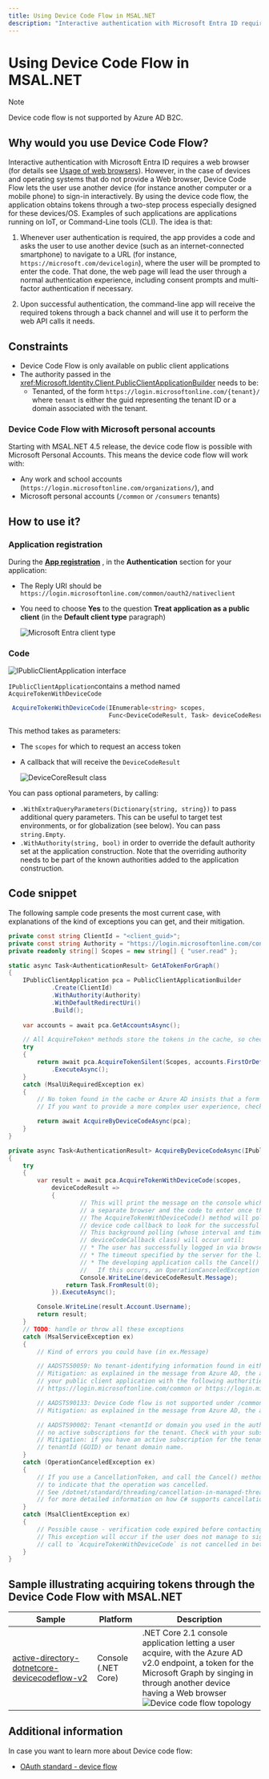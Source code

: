 ```yaml
---
title: Using Device Code Flow in MSAL.NET
description: "Interactive authentication with Microsoft Entra ID requires a web browser. However, in the case of devices and operating systems that do not provide a Web browser, Device Code Flow lets the user use another device (for instance another computer or a mobile phone) to sign-in interactively."
---
```


# Using Device Code Flow in MSAL.NET

>[!NOTE]
>Device code flow is not supported by Azure AD B2C.

## Why would you use Device Code Flow?

Interactive authentication with Microsoft Entra ID requires a web browser (for details see [Usage of web browsers](/azure/active-directory/develop/msal-net-web-browsers)). However, in the case of devices and operating systems that do not provide a Web browser, Device Code Flow lets the user use another device (for instance another computer or a mobile phone) to sign-in interactively. By using the device code flow, the application obtains tokens through a two-step process especially designed for these devices/OS. Examples of such applications are applications running on IoT, or Command-Line tools (CLI). The idea is that:

1. Whenever user authentication is required, the app provides a code and asks the user to use another device (such as an internet-connected smartphone) to navigate to a URL (for instance, `https://microsoft.com/devicelogin`), where the user will be prompted to enter the code. That done, the web page will lead the user through a normal authentication experience, including consent prompts and multi-factor authentication if necessary.

2. Upon successful authentication, the command-line app will receive the required tokens through a back channel and will use it to perform the web API calls it needs.

## Constraints

- Device Code Flow is only available on public client applications
- The authority passed in the <xref:Microsoft.Identity.Client.PublicClientApplicationBuilder> needs to be:
  - Tenanted, of the form `https://login.microsoftonline.com/{tenant}/` where `tenant` is either the guid representing the tenant ID or a domain associated with the tenant.

### Device Code Flow with Microsoft personal accounts

Starting with MSAL.NET 4.5 release, the device code flow is possible with Microsoft Personal Accounts. This means the device code flow will work with:

- Any work and school accounts (`https://login.microsoftonline.com/organizations/`), and
- Microsoft personal accounts (`/common` or `/consumers` tenants)

## How to use it?

### Application registration

During the **[App registration](https://go.microsoft.com/fwlink/?linkid=2083908)** , in the **Authentication** section for your application:

- The Reply URI should be `https://login.microsoftonline.com/common/oauth2/nativeclient`
- You need to choose **Yes** to the question **Treat application as a public client** (in the **Default client type** paragraph)

  ![Microsoft Entra client type](../../media/azure-ad-client-type.png)

### Code

![IPublicClientApplication interface](../../media/ipublicclientapplication-interface.png)

`IPublicClientApplication`contains a method named `AcquireTokenWithDeviceCode`

```csharp
 AcquireTokenWithDeviceCode(IEnumerable<string> scopes, 
                            Func<DeviceCodeResult, Task> deviceCodeResultCallback)
```

This method takes as parameters:

- The `scopes` for which to request an access token
- A callback that will receive the `DeviceCodeResult`

  ![DeviceCoreResult class](../../media/devicecoderesult-class.png)

You can pass optional parameters, by calling:

- `.WithExtraQueryParameters(Dictionary{string, string})` to pass additional query parameters. This can be useful to target test environments, or for globalization (see below). You can pass `string.Empty`.
- `.WithAuthority(string, bool)` in order to override the default authority set at the application construction. Note that the overriding authority needs to be part of the known authorities added to the application construction.

## Code snippet

The following sample code presents the most current case, with explanations of the kind of exceptions you can get, and their mitigation.

```csharp
private const string ClientId = "<client_guid>";
private const string Authority = "https://login.microsoftonline.com/contoso.com";
private readonly string[] Scopes = new string[] { "user.read" };

static async Task<AuthenticationResult> GetATokenForGraph()
{
    IPublicClientApplication pca = PublicClientApplicationBuilder
            .Create(ClientId)
            .WithAuthority(Authority)
            .WithDefaultRedirectUri()
            .Build();
           
    var accounts = await pca.GetAccountsAsync();

    // All AcquireToken* methods store the tokens in the cache, so check the cache first
    try
    {
        return await pca.AcquireTokenSilent(Scopes, accounts.FirstOrDefault())
            .ExecuteAsync();
    }
    catch (MsalUiRequiredException ex)
    {
        // No token found in the cache or Azure AD insists that a form interactive auth is required (e.g. the tenant admin turned on MFA)
        // If you want to provide a more complex user experience, check out ex.Classification 

        return await AcquireByDeviceCodeAsync(pca);
    }         
}

private async Task<AuthenticationResult> AcquireByDeviceCodeAsync(IPublicClientApplication pca)
{
    try
    {
        var result = await pca.AcquireTokenWithDeviceCode(scopes,
            deviceCodeResult =>
            {
                    // This will print the message on the console which tells the user where to go sign-in using 
                    // a separate browser and the code to enter once they sign in.
                    // The AcquireTokenWithDeviceCode() method will poll the server after firing this
                    // device code callback to look for the successful login of the user via that browser.
                    // This background polling (whose interval and timeout data is also provided as fields in the 
                    // deviceCodeCallback class) will occur until:
                    // * The user has successfully logged in via browser and entered the proper code
                    // * The timeout specified by the server for the lifetime of this code (typically ~15 minutes) has been reached
                    // * The developing application calls the Cancel() method on a CancellationToken sent into the method.
                    //   If this occurs, an OperationCanceledException will be thrown (see catch below for more details).
                    Console.WriteLine(deviceCodeResult.Message);
                return Task.FromResult(0);
            }).ExecuteAsync();

        Console.WriteLine(result.Account.Username);
        return result;
    }
    // TODO: handle or throw all these exceptions
    catch (MsalServiceException ex) 
    {
        // Kind of errors you could have (in ex.Message)

        // AADSTS50059: No tenant-identifying information found in either the request or implied by any provided credentials.
        // Mitigation: as explained in the message from Azure AD, the authoriy needs to be tenanted. you have probably created
        // your public client application with the following authorities:
        // https://login.microsoftonline.com/common or https://login.microsoftonline.com/organizations

        // AADSTS90133: Device Code flow is not supported under /common or /consumers endpoint.
        // Mitigation: as explained in the message from Azure AD, the authority needs to be tenanted

        // AADSTS90002: Tenant <tenantId or domain you used in the authority> not found. This may happen if there are 
        // no active subscriptions for the tenant. Check with your subscription administrator.
        // Mitigation: if you have an active subscription for the tenant this might be that you have a typo in the 
        // tenantId (GUID) or tenant domain name.
    }
    catch (OperationCanceledException ex)
    {
        // If you use a CancellationToken, and call the Cancel() method on it, then this *may* be triggered
        // to indicate that the operation was cancelled. 
        // See /dotnet/standard/threading/cancellation-in-managed-threads 
        // for more detailed information on how C# supports cancellation in managed threads.
    }
    catch (MsalClientException ex)
    {
        // Possible cause - verification code expired before contacting the server
        // This exception will occur if the user does not manage to sign-in before a time out (15 mins) and the
        // call to `AcquireTokenWithDeviceCode` is not cancelled in between
    }
}
```

## Sample illustrating acquiring tokens through the Device Code Flow with MSAL.NET

Sample | Platform | Description
------ | -------- | -----------
[active-directory-dotnetcore-devicecodeflow-v2](https://github.com/Azure-Samples/active-directory-dotnetcore-devicecodeflow-v2) | Console (.NET Core) | .NET Core 2.1 console application letting a user acquire, with the Azure AD v2.0 endpoint, a token for the Microsoft Graph by singing in through another device having a Web browser ![Device code flow topology](../../media/device-code-flow-topology.png)

## Additional information

In case you want to learn more about Device code flow:

- [OAuth standard - device flow](https://tools.ietf.org/html/draft-ietf-oauth-device-flow-07#section-3.4)
